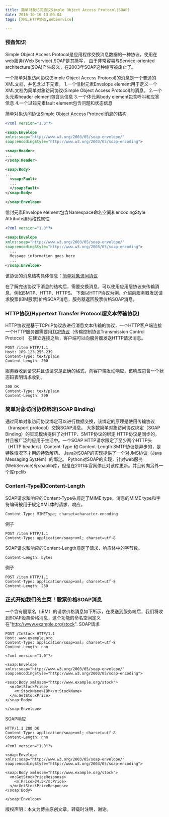 ```yaml
---
title: 简单对象访问协议Simple Object Access Protocol(SOAP)
date: 2016-10-16 13:09:04
tags: [XML,HTTP协议,WebService]

---
```


### 预备知识
Simple Object Access Protocol是应用程序交换消息数据的一种协议，使用在web服务(Web Service),SOAP是其简写，
由于非常容易与Service-oriented architecture(SOA)产生歧义，在2003年SOAP这种缩写被废止了。

一个简单对象访问协议(Simple Object Access Protocol)的消息是一个普通的XML文档，并包含以下元素。
1.一个信封元素Envelope element用于定义一个XML文档为简单对象访问协议(Simple Object Access Protocol)的消息。
2.一个头元素header element包含头信息
3.一个体元素body element包含呼叫和应答信息
4.一个过错元素fault element包含问题和状态信息
<!-- more -->
简单对象访问协议Simple Object Access Protocol消息的结构
```XML
<?xml version="1.0"?>

<soap:Envelope
xmlns:soap="http://www.w3.org/2003/05/soap-envelope/"
soap:encodingStyle="http://www.w3.org/2003/05/soap-encoding">

<soap:Header>
...
</soap:Header>

<soap:Body>
...
  <soap:Fault>
  ...
  </soap:Fault>
</soap:Body>

</soap:Envelope>
```
信封元素Envelope element包含Namespace命名空间和encodingStyle Attribute编码格式属性
```XML
<?xml version="1.0"?>

<soap:Envelope
xmlns:soap="http://www.w3.org/2003/05/soap-envelope/"
soap:encodingStyle="http://www.w3.org/2003/05/soap-encoding">
  ...
  Message information goes here
  ...
</soap:Envelope>
```

该协议的消息结构具体信息：[简单对象访问协议](https://www.w3schools.com/xml/xml_soap.asp)

在了解完该协议下消息的结构后，需要交换消息，可以使用应用层协议来传输消息，例如SMTP、HTTP、HTTPS。
下面以HTTP协议为例，介绍向服务器发送请求股票(IBM股票)价格SOAP消息，服务器返回股票价格SOAP消息。
### HTTP协议(Hypertext Transfer Protocol超文本传输协议)
HTTP协议是基于TCP/IP协议族进行消息文本传输的协议，一个HTTP客户端连接一个HTTP服务器需要用[TCP协议](https://zh.wikipedia.org/wiki/%E4%BC%A0%E8%BE%93%E6%8E%A7%E5%88%B6%E5%8D%8F%E8%AE%AE)（传输控制协议Transmission Control Protocol）
在建立连接之后，客户端可以向服务器发送HTTP请求消息。
```
POST /item HTTP/1.1
Host: 189.123.255.239
Content-Type: text/plain
Content-Length: 200
```
服务器收到请求并且该请求是正确的格式，向客户端发动响应，该响应包含一个状态码表明请求收到。
```
200 OK
Content-Type: text/plain
Content-Length: 200
```
### 简单对象访问协议绑定(SOAP Binding)
通过简单对象访问协议绑定可以进行数据交换，该绑定的原理是使用传输协议（transport protocol）交换SOAP消息。
大多数简单对象访问协议绑定（SOAP Binding）的实现模块提供了对HTTP、SMTP协议的绑定
HTTP协议是同步的，并且被广泛的应用于生活中。一个SOAP HTTP请求限定了至少两个HTTP头（HTTP headers）Content-Type 和 Content-Length
SMTP协议是异步的，是特殊情况下才用的特效解药。
Java对SOAP的实现提供了一个对JMS协议（Java Messaging System）的绑定。
Python对SOAP的实现，针对web服务(WebService)有soaplib库，但是在2011年官网停止对该库更新。并且转向另外一个库rpclib

### Content-Type和Content-Length
SOAP请求和响应的Content-Type头规定了MIME type，消息的MIME type和字符编码被用于规定XML体的请求、响应。
```
Content-Type: MIMEType; charset=character-encoding
```
例子
```
POST /item HTTP/1.1
Content-Type: application/soap+xml; charset=utf-8
```
SOAP请求和响应的Content-Length规定了请求、响应体中的字节数。
```
Content-Length: bytes
```
例子
```
POST /item HTTP/1.1
Content-Type: application/soap+xml; charset=utf-8
Content-Length: 250
```
### 正式开始我们的主菜！股票价格SOAP消息
一个含有股票名（IBM）的请求价格消息如下所示，在发送到服务端后，我们将收到SOAP股票价格消息，这个功能的命名空间定义在"http://www.example.org/stock".
SOAP请求
```
POST /InStock HTTP/1.1
Host: www.example.org
Content-Type: application/soap+xml; charset=utf-8
Content-Length: nnn

<?xml version="1.0"?>

<soap:Envelope
xmlns:soap="http://www.w3.org/2003/05/soap-envelope/"
soap:encodingStyle="http://www.w3.org/2003/05/soap-encoding">

<soap:Body xmlns:m="http://www.example.org/stock">
  <m:GetStockPrice>
    <m:StockName>IBM</m:StockName>
  </m:GetStockPrice>
</soap:Body>

</soap:Envelope>
```
SOAP响应
```
HTTP/1.1 200 OK
Content-Type: application/soap+xml; charset=utf-8
Content-Length: nnn

<?xml version="1.0"?>

<soap:Envelope
xmlns:soap="http://www.w3.org/2003/05/soap-envelope/"
soap:encodingStyle="http://www.w3.org/2003/05/soap-encoding">

<soap:Body xmlns:m="http://www.example.org/stock">
  <m:GetStockPriceResponse>
    <m:Price>34.5</m:Price>
  </m:GetStockPriceResponse>
</soap:Body>

</soap:Envelope>
```
版权声明：本文为博主原创文章，转载时注明，谢谢。